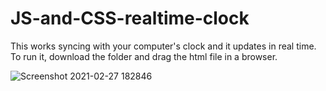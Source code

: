 # JS-and-CSS-realtime-clock

This works syncing with your computer's clock and it updates in real time.
To run it, download the folder and drag the html file in a browser.

![Screenshot 2021-02-27 182846](https://user-images.githubusercontent.com/66519559/109400830-b8718700-7929-11eb-8a1a-0a34fb6708f1.png)
